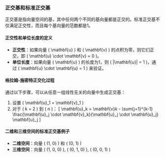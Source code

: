 ### 正交基和标准正交基

正交基是指向量空间的基，其中任何两个不同的基向量都是正交的。标准正交基不仅满足正交性，而且每个基向量的范数都是1。

#### 正交性和单位长度的定义

- **正交性**：如果向量 \( \mathbf{u} \) 和 \( \mathbf{v} \) 的点积为零，则它们正交，即 \( \mathbf{u} \cdot \mathbf{v} = 0 \)。
- **单位长度**：如果向量 \( \mathbf{u} \) 的长度为1，则 \( \|\mathbf{u}\| = 1 \)，通过 \( \mathbf{u} \cdot \mathbf{u} = 1 \) 来验证。

#### 格拉姆-施密特正交化过程

通过以下步骤，可以从任意一组线性无关的向量中生成正交基：

1. 设置 \( \mathbf{u}_1 = \mathbf{v}_1 \)
2. 对于 \( k = 2 \) 到 \( n \)：
   \[
   \mathbf{u}_k = \mathbf{v}_k - \sum_{j=1}^{k-1} \frac{\mathbf{u}_j \cdot \mathbf{v}_k}{\mathbf{u}_j \cdot \mathbf{u}_j} \mathbf{u}_j
   \]

#### 二维和三维空间的标准正交基例子

- **二维空间**：向量 \( (1, 0) \) 和 \( (0, 1) \)
- **三维空间**：向量 \( (1, 0, 0) \), \( (0, 1, 0) \), \( (0, 0, 1) \)
